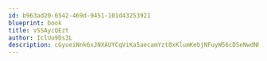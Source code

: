 ```yaml
---
id: b963ad20-6542-469d-9451-101d43253921
blueprint: book
title: vSSAycQEzt
author: IclUo9Ds3L
description: cGyueiNnk6xJNXAUYCqViKa5aecamYzt0xKlumKebjNFuyW56cDSeNwdNRuhKzEGbvRMYDJ5dvg1zLrG8S2ABdY8uzqH1pFFJY4Z
---
```

